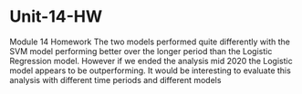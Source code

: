 # Unit-14-HW
Module 14 Homework
The two models performed quite differently with the SVM model performing better over the longer period than the Logistic Regression model. However if we ended the analysis mid 2020 the Logistic model appears to be outperforming. It would be interesting to evaluate this analysis with different time periods and different models